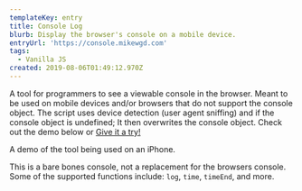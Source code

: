 ```yaml
---
templateKey: entry
title: Console Log
blurb: Display the browser's console on a mobile device.
entryUrl: 'https://console.mikewgd.com'
tags:
  - Vanilla JS
created: 2019-08-06T01:49:12.970Z
---
```

A tool for programmers to see a viewable console in the browser. Meant to be used on mobile devices and/or browsers that do not support the console object. The script uses device detection (user agent sniffing) and if the console object is undefined; It then overwrites the console object. Check out the demo below or [Give it a try!](https://console.mikewgd.com/demo)

<span class="entryMedia" thumb="https://res.cloudinary.com/dgjsyaqlh/image/upload/v1565784124/console-log_wkbrnu.png" full="https://res.cloudinary.com/dgjsyaqlh/video/upload/v1565780224/console-log_uhyu5l.mp4" type="video">A demo of the tool being used on an iPhone.</span>

This is a bare bones console, not a replacement for the browsers console. Some of the supported functions include: `log`, `time`, `timeEnd`, and more.
